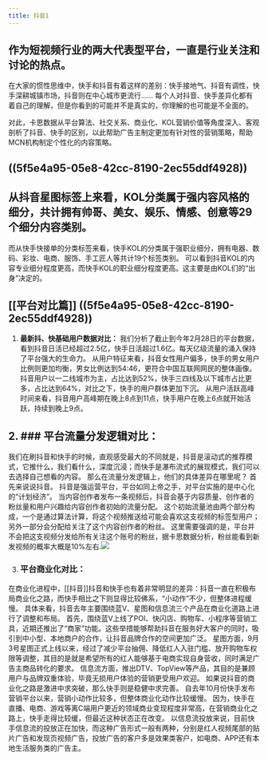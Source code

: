 ```yaml
---
title: 抖音1
---
```


## 作为短视频行业的两大代表型平台，一直是行业关注和讨论的热点。
在大家的惯性思维中，快手和抖音有着这样的差别：快手接地气、抖音有调性，快手深耕城镇市场，抖音则在中心城市更流行……
每个人对抖音、快手差异化都有着自己的理解，但是你看到的可能并不是真实的，你理解的也可能是不全面的。
 
对此，卡思数据从平台算法、社交关系、商业化、KOL营销价值等角度深入、客观剖析了抖音、快手的区别，以此帮助广告主制定更加有针对性的营销策略，帮助MCN机构制定个性化的内容策略。
##
## ((5f5e4a95-05e8-42cc-8190-2ec55ddf4928))
## 从抖音星图标签上来看，KOL分类属于强内容风格的细分，共计拥有帅哥、美女、娱乐、情感、创意等29个细分内容类别。
而从快手快接单的分类标签来看，快手KOL的分类属于强职业细分，拥有电器、数码、彩妆、电商、服饰、手工匠人等共计19个标签类别。
可以看到抖音KOL的内容专业细分程度更高，而快手KOL的职业细分程度更高。这主要是由KOL们的“出身”决定的。
## [[平台对比篇]] ((5f5e4a95-05e8-42cc-8190-2ec55ddf4928)) 
1.  **最新抖、快基础用户数据对比：**
我们分析了截止到今年2月28日的平台数据，看到抖音日活已经超过2.5亿，快手日活超过1.6亿。每天亿级流量的涌入保持了平台强大的生命力。
从用户特征来看，抖音女性用户偏多，快手的男女用户比例则更加均衡，男女比例达到54:46，更符合中国互联网网民的整体画像。
抖音用户以一二线城市为主，占比达到52%，快手三四线及以下城市占比更多，占比达到64%，对比之下，快手的用户群体更加下沉。
从用户活跃高峰时间来看，抖音用户高峰期在晚上8点到11点，快手用户在晚上6点就开始活跃，持续到晚上9点。
## 2. ### **平台流量分发逻辑对比：**
我们在刷抖音和快手的时候，直观感受最大的不同就是，抖音是滚动式的推荐模式，它推什么，我们看什么，深度沉浸；而快手是瀑布流式的展现模式，我们可以去选择自己想看的内容。
那么在流量分发逻辑上，他们的具体差异在哪里呢？
首先来说说抖音。
抖音是强运营平台，平台如同上帝之手，对平台实施的是中心化的“计划经济”。
当内容创作者发布一条视频后，抖音会基于内容质量、创作者的粉丝量和用户兴趣给内容创作者初始的流量分配。
这个初始流量池由两个部分构成，一个是通过算法计算，将这个视频推送给可能会喜欢这支视频的标签型用户；另外一部分会分配给关注了这个内容创作者的粉丝。
这里需要强调的是，平台并不会把这支视频分发给所有关注这个账号的粉丝，据卡思数据分析，粉丝能看到新发视频的概率大概是10%左右.![](../../../Picture/1558941016319768.jpg)

3. ### **平台商业化对比：**
在商业化进程中，[[抖音]]抖音和快手也有着非常明显的差异：抖音一直在积极布局商业化之路，而快手相比之下则显得比较佛系，“小动作”不少，但整体进程缓慢。
具体来看，抖音去年主要围绕蓝V、星图和信息流三个产品在商业化道路上进行了调整和布局。
首先，围绕蓝V上线了POI、快闪店、购物车、小程序等营销工具，近期还推出了“商家”功能。这些举措能够帮助抖音在服务好大客户的同时，吸引到中小型、本地商户的合作，让抖音品牌合作的空间更加广泛。
星图方面，9月3号星图正式上线以来，经过了减少平台抽佣、降低红人入驻门槛、放开购物车权限等调整，其目的是就是希望所有的红人能够基于电商实现自身营收，同时满足广告主商品转化的要求。
信息流方面，推出DTV、TopView等产品，其目的是兼顾用户与品牌双重体验，毕竟无损用户体验的营销更受用户欢迎。
如果说抖音的商业化之路是激进中求突破，那么快手则是稳健中求完善。
自去年10月份快手发布营销平台以来，营销小动作比较多，但整体商业化动作比较缓慢。
因为，快手在直播、电商、游戏等离C端用户更近的领域商业变现程度非常高，在营销商业化之路上，快手走得比较缓，但最近这种状态正在改变。
以信息流投放来说，目前快手信息流的投放正在加快，而这种广告形式一般有两种，分别是红人视频尾部的贴片广告和发现页视频广告，投放广告的客户多是效果类客户，如电商、APP还有本地生活服务类的广告主。